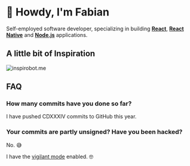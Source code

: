 # 👋 Howdy, I'm Fabian

Self-employed software developer, specializing in building [**React**](https://reactjs.org), [**React Native**](https://reactnative.dev) and [**Node.js**](https://nodejs.org) applications.

## A little bit of Inspiration

![inspirobot.me](https://generated.inspirobot.me/a/wBJwEL3g6D.jpg)

## FAQ

### How many commits have you done so far?

I have pushed CDXXXIV commits to GitHub this year.

### Your commits are partly unsigned? Have you been hacked?

No. 😅

I have the [vigilant mode](https://docs.github.com/github/authenticating-to-github/displaying-verification-statuses-for-all-of-your-commits) enabled. 🤓
